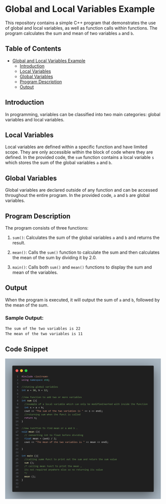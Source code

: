 # Global and Local Variables Example

This repository contains a simple C++ program that demonstrates the use of global and local variables, as well as function calls within functions. The program calculates the sum and mean of two variables `a` and `b`.

## Table of Contents
- [Global and Local Variables Example](#global-and-local-variables-example)
  - [Introduction](#introduction)
  - [Local Variables](#local-variables)
  - [Global Variables](#global-variables)
  - [Program Description](#program-description)
  - [Output](#output)

## Introduction

In programming, variables can be classified into two main categories: global variables and local variables.

## Local Variables

Local variables are defined within a specific function and have limited scope. They are only accessible within the block of code where they are defined. In the provided code, the `sum` function contains a local variable `s` which stores the sum of the global variables `a` and `b`.

## Global Variables

Global variables are declared outside of any function and can be accessed throughout the entire program. In the provided code, `a` and `b` are global variables.

## Program Description

The program consists of three functions:

1. `sum()`: Calculates the sum of the global variables `a` and `b` and returns the result.

2. `mean()`: Calls the `sum()` function to calculate the sum and then calculates the mean of the sum by dividing it by 2.0.

3. `main()`: Calls both `sum()` and `mean()` functions to display the sum and mean of the variables.

## Output

When the program is executed, it will output the sum of `a` and `b`, followed by the mean of the sum.

### Sample Output:
``` bash 
The sum of the two variables is 22
The mean of the two variables is 11
```
## Code Snippet
![code snippet](code-snippet.png)

